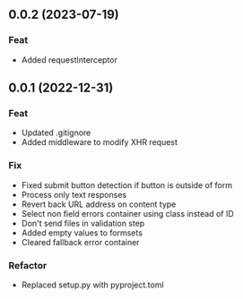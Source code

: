 ## 0.0.2 (2023-07-19)

### Feat

- Added requestInterceptor

## 0.0.1 (2022-12-31)

### Feat

- Updated .gitignore
- Added middleware to modify XHR request

### Fix

- Fixed submit button detection if button is outside of form
- Process only text responses
- Revert back URL address on content type
- Select non field errors container using class instead of ID
- Don't send files in validation step
- Added empty values to formsets
- Cleared fallback error container

### Refactor

- Replaced setup.py with pyproject.toml
